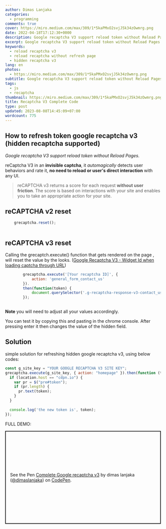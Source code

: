 ```yaml
---
author: Dimas Lanjaka
categories:
  - programming
comments: true
cover: https://miro.medium.com/max/309/1*5kaPMxO2svjJ5k34zOwmrg.png
date: 2022-04-18T17:12:30+0000
description: Google recaptcha V3 support reload token without Reload Pages
excerpt: Google recaptcha V3 support reload token without Reload Pages
keywords:
  - reload recaptcha v3
  - reload recaptcha without refresh page
  - hidden recaptcha v3
lang: en
photos:
  - https://miro.medium.com/max/309/1*5kaPMxO2svjJ5k34zOwmrg.png
subtitle: Google recaptcha V3 support reload token without Reload Pages
tags:
  - js
  - recaptcha
thumbnail: https://miro.medium.com/max/309/1*5kaPMxO2svjJ5k34zOwmrg.png
title: Recaptcha V3 Complete Code
type: post
updated: 2023-08-08T14:45:09+07:00
wordcount: 775
---
```


## How to refresh token google recaptcha v3 (hidden recaptcha supported)
_Google recaptcha V3 support reload token without Reload Pages._

reCaptcha V3 in an **invisible captcha**, it _automagically_ detects user behaviors and rate it, **no need to reload or user's direct interaction** with any UI.

> reCAPTCHA v3 returns a score for each request **without user friction**. The score is based on interactions with your site and enables you to take an appropriate action for your site.

## reCAPTCHA v2 reset
```js
    grecaptcha.reset();
    
```

## reCAPTCHA v3 reset

Calling the grecaptch.execute() function that gets rendered on the page , will reset the value by the looks. ([Google Recaptcha V3 - Widget Id when loading captcha through URL](https://stackoverflow.com/questions/53906217/google-recaptcha-v3-widget-id-when-loading-captcha-through-url))
```js
        grecaptcha.execute('[Your recaptcha ID]', {
            action: 'general_form_contact_us'
        }).
        then(function(token) {
            document.querySelector('.g-recaptcha-response-v3-contact_us').value = token;
        });
    
```
**Note** you will need to adjust all your values accordingly.

You can test it by copying this and pasting in the chrome console. After pressing enter it then changes the value of the hidden field.

## Solution
simple solution for refreshing hidden google recaptcha v3, using below codes:
```js
const g_site_key = "YOUR GOOGLE RECAPTCHA V3 SITE KEY";
grecaptcha.execute(g_site_key, { action: "homepage" }).then(function (token) {
  if (location.host == "cdpn.io") {
    var pr = $("pre#token");
    if (pr.length) {
      pr.text(token);
    }
  }
  
  console.log('the new token is', token);
});
```

FULL DEMO:
<p class="codepen" data-height="300" data-theme-id="dark" data-default-tab="result" data-slug-hash="qzgYmp" data-preview="true" data-editable="true" data-user="dimaslanjaka" style="height: 300px; box-sizing: border-box; display: flex; align-items: center; justify-content: center; border: 2px solid; margin: 1em 0; padding: 1em;">
  <span>See the Pen <a href="https://codepen.io/dimaslanjaka/pen/qzgYmp">
  Complete Google recaptcha v3</a> by dimas lanjaka (<a href="https://codepen.io/dimaslanjaka">@dimaslanjaka</a>)
  on <a href="https://codepen.io">CodePen</a>.</span>
</p>
<script async src="https://cpwebassets.codepen.io/assets/embed/ei.js"></script>

